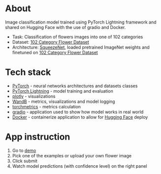 # **About**
Image classification model trained using PyTorch Lightning framework and shared on Hugging Face with the use of gradio and Docker. 
* Task: Classification of flowers images into one of 102 categories
* Dataset: [102 Category Flower Dataset](https://www.robots.ox.ac.uk/~vgg/data/flowers/102/index.html)
* Architecture: [SqueezeNet](https://arxiv.org/abs/1602.07360), loaded pretrained ImageNet weights and finetuned on [102 Category Flower Dataset](https://www.robots.ox.ac.uk/~vgg/data/flowers/102/index.html) 

# **Tech stack**
* [PyTorch](https://pytorch.org/) - neural networks architectures and datasets classes
* [PyTorch Lightning](https://www.pytorchlightning.ai/index.html) - model training and evaluation
* [plotly](https://plotly.com/) - visualizations
* [WandB](https://docs.wandb.ai/) - metrics, visualizations and model logging
* [torchmetrics](https://torchmetrics.readthedocs.io/en/stable/) - metrics calculation
* [gradio](https://gradio.app/) - application used to show how model works in real world
* [Docker](https://www.docker.com/) - containerize application to allow for [Hugging Face](https://huggingface.co/spaces/thawro/flowers-classification) deploy


# **App instruction**
1. Go to [demo](https://huggingface.co/spaces/thawro/flowers-102-classification)
2. Pick one of the examples or upload your own flower image
3. Click submit
4. Watch model predictions (with confidence level) on the right panel